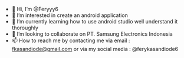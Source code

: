 - 👋 Hi, I’m @Feryyy6
- 👀 I’m interested in create an android application 
- 🌱 I’m currently learning how to use android studio well understand it thoroughly
- 💞️ I’m looking to collaborate on PT. Samsung Electronics Indonesia
- 📫 How to reach me by contacting me via email : fkasandiode@gmail.com or via my social media : @ferykasandiode6

<!---
Feryyy6/Feryyy6 is a ✨ special ✨ repository because its `README.md` (this file) appears on your GitHub profile.
You can click the Preview link to take a look at your changes.
--->
